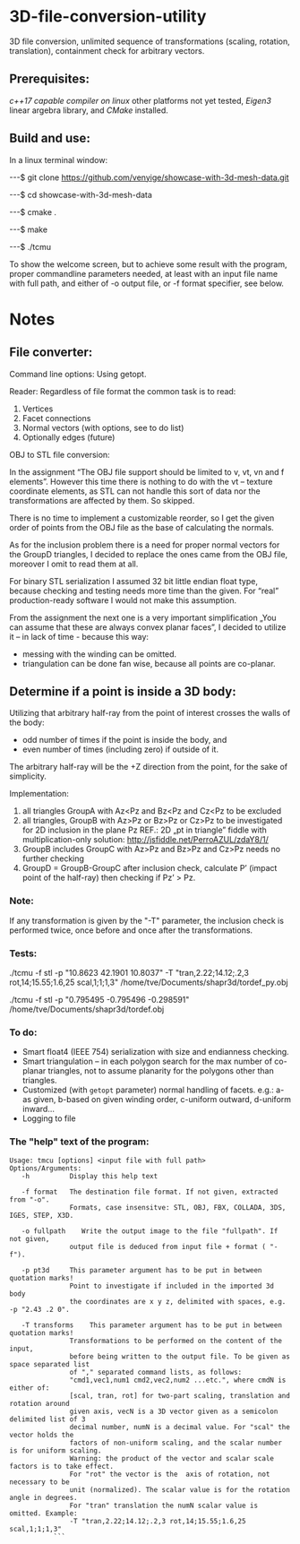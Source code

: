 # 3D-file-conversion-utility
3D file conversion, unlimited sequence of transformations (scaling, rotation, translation), containment check for arbitrary vectors.
## Prerequisites:
*c++17 capable compiler on linux* other platforms not yet tested, *Eigen3* linear argebra library, and *CMake* installed.
## Build and use:
In a linux terminal window:

---$ git clone https://github.com/venyige/showcase-with-3d-mesh-data.git 

---$ cd showcase-with-3d-mesh-data

---$ cmake .

---$ make

---$ ./tcmu

To show the welcome screen, but to achieve some result with the program, proper commandline parameters needed, at least with an input file name with full path, and either of -o output file, or -f format specifier, see below.

# Notes
## File converter:
Command line options:
Using getopt.

Reader:
Regardless of file format the common task is to read:
1. Vertices
2. Facet connections
3. Normal vectors (with options, see to do list)
4. Optionally edges (future)

OBJ to STL file conversion:

In the assignment “The OBJ file support should be limited to v, vt, vn and f elements”. However this time there is nothing to do with the vt – texture coordinate elements, as STL can not handle this sort of data nor the transformations are affected by them. So skipped.

There is no time to implement a customizable reorder, so I get the given order of points from the OBJ file as the base of calculating the normals.

As for the inclusion problem there is a need for proper normal vectors for the GroupD triangles, I decided to replace the ones came from the OBJ file, moreover I omit to read them at all.

For binary STL serialization I assumed 32 bit little endian float type, because checking and testing needs more time than the given. For “real” production-ready software I would not make this assumption.

From the assignment the next one is a very important simplification „You can assume that these are always convex planar faces”, I decided to utilize it – in lack of time - because this way:
- messing with the winding can be omitted.
- triangulation can be done fan wise, because all points are co-planar.

## Determine if a point is inside a 3D body:

 Utilizing that arbitrary half-ray from the point of interest crosses the walls of the body:
- odd number of times if the point is inside the body, and
- even number of times (including zero) if outside of it.

The arbitrary half-ray will be the +Z direction from the point, for the sake of simplicity.

Implementation:
1. all triangles GroupA with Az<Pz and Bz<Pz and Cz<Pz to be excluded
2. all triangles, GroupB with  Az>Pz or Bz>Pz or Cz>Pz to be investigated for 2D inclusion in the plane Pz
	REF.:
	2D „pt in triangle” fiddle with multiplication-only solution:
	http://jsfiddle.net/PerroAZUL/zdaY8/1/
3. GroupB includes GroupC with  Az>Pz and Bz>Pz and Cz>Pz needs no further checking
4. GroupD = GroupB-GroupC after inclusion check, calculate P’ (impact point of the half-ray) then checking if 
	Pz’ > Pz.
### Note: 
If any transformation is given by the "-T" parameter, the inclusion check is performed twice, once before and once after the transformations.
	
### Tests:
./tcmu -f stl -p "10.8623 42.1901 10.8037" -T "tran,2.22;14.12;.2,3 rot,14;15.55;1.6,25 scal,1;1;1,3" /home/tve/Documents/shapr3d/tordef_py.obj

./tcmu -f stl -p "0.795495  -0.795496 -0.298591"  /home/tve/Documents/shapr3d/tordef.obj

### To do:
- Smart float4 (IEEE 754) serialization with size and endianness checking.
- Smart triangulation – in each polygon search for the max number of co-planar triangles, not to assume planarity for the polygons other than triangles.
- Customized (with ```getopt``` parameter) normal handling of facets. e.g.: a-as given, b-based on given winding order, c-uniform outward, d-uniform inward…
- Logging to file

### The "help" text of the program:
```Triangular Mesh Converter "tcmu" - Shapr3D Homework /GoDraw
Usage: tmcu [options] <input file with full path>
Options/Arguments:
   -h          Display this help text

   -f format   The destination file format. If not given, extracted from "-o".
               Formats, case insensitve: STL, OBJ, FBX, COLLADA, 3DS, IGES, STEP, X3D.

   -o fullpath    Write the output image to the file "fullpath". If not given,
               output file is deduced from input file + format ( "-f").

   -p pt3d     This parameter argument has to be put in between quotation marks!
               Point to investigate if included in the imported 3d body
               the coordinates are x y z, delimited with spaces, e.g. -p "2.43 .2 0".

   -T transforms    This parameter argument has to be put in between quotation marks!
               Transformations to be performed on the content of the input,
               before being written to the output file. To be given as space separated list
               of "," separated command lists, as follows:
               "cmd1,vec1,num1 cmd2,vec2,num2 ...etc.", where cmdN is either of:
               [scal, tran, rot] for two-part scaling, translation and rotation around
               given axis, vecN is a 3D vector given as a semicolon delimited list of 3 
               decimal number, numN is a decimal value. For "scal" the vector holds the
               factors of non-uniform scaling, and the scalar number is for uniform scaling.
               Warning: the product of the vector and scalar scale factors is to take effect.
               For "rot" the vector is the  axis of rotation, not necessary to be
               unit (normalized). The scalar value is for the rotation angle in degrees. 
               For "tran" translation the numN scalar value is omitted. Example:
               -T "tran,2.22;14.12;.2,3 rot,14;15.55;1.6,25 scal,1;1;1,3" 
	       ```

